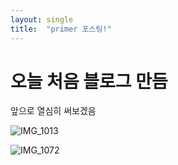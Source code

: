 ```yaml
---
layout: single
title:  "primer 포스팅!"
---
```


# 오늘 처음 블로그 만듬 
앞으로 열심히 써보겠음 

![IMG_1013](C:\Users\Admin\Desktop\gephigirl.github.io\images\2025-08-04-first\IMG_1013.JPG)

![IMG_1072](C:\Users\Admin\Desktop\gephigirl.github.io\images\2025-08-04-first\IMG_1072.JPG)
